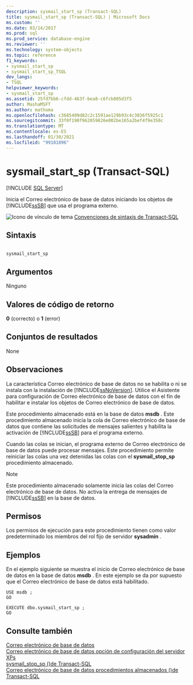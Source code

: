 ```yaml
---
description: sysmail_start_sp (Transact-SQL)
title: sysmail_start_sp (Transact-SQL) | Microsoft Docs
ms.custom: ''
ms.date: 03/14/2017
ms.prod: sql
ms.prod_service: database-engine
ms.reviewer: ''
ms.technology: system-objects
ms.topic: reference
f1_keywords:
- sysmail_start_sp
- sysmail_start_sp_TSQL
dev_langs:
- TSQL
helpviewer_keywords:
- sysmail_start_sp
ms.assetid: 25fd7bb6-cfdd-463f-bea8-c6fcb805d3f5
author: MashaMSFT
ms.author: mathoma
ms.openlocfilehash: c3685409d82c2c1591ae129b93c4c3036f5925c1
ms.sourcegitcommit: 33f0f190f962059826e002be165a2bef4f9e350c
ms.translationtype: MT
ms.contentlocale: es-ES
ms.lasthandoff: 01/30/2021
ms.locfileid: "99181896"
---
```

# <a name="sysmail_start_sp-transact-sql"></a>sysmail_start_sp (Transact-SQL)
[!INCLUDE [SQL Server](../../includes/applies-to-version/sqlserver.md)]

  Inicia el Correo electrónico de base de datos iniciando los objetos de [!INCLUDE[ssSB](../../includes/sssb-md.md)] que usa el programa externo.  
  
 ![Icono de vínculo de tema](../../database-engine/configure-windows/media/topic-link.gif "Icono de vínculo de tema") [Convenciones de sintaxis de Transact-SQL](../../t-sql/language-elements/transact-sql-syntax-conventions-transact-sql.md)  
  
## <a name="syntax"></a>Sintaxis  
  
```  
  
sysmail_start_sp  
```  
  
## <a name="arguments"></a>Argumentos  
 Ninguno  
  
## <a name="return-code-values"></a>Valores de código de retorno  
 **0** (correcto) o **1** (error)  
  
## <a name="result-sets"></a>Conjuntos de resultados  
 None  
  
## <a name="remarks"></a>Observaciones  
 La característica Correo electrónico de base de datos no se habilita o ni se instala con la instalación de [!INCLUDE[ssNoVersion](../../includes/ssnoversion-md.md)]. Utilice el Asistente para configuración de Correo electrónico de base de datos con el fin de habilitar e instalar los objetos de Correo electrónico de base de datos.  
  
 Este procedimiento almacenado está en la base de datos **msdb** . Este procedimiento almacenado inicia la cola de Correo electrónico de base de datos que contiene las solicitudes de mensajes salientes y habilita la activación de [!INCLUDE[ssSB](../../includes/sssb-md.md)] para el programa externo.  
  
 Cuando las colas se inician, el programa externo de Correo electrónico de base de datos puede procesar mensajes. Este procedimiento permite reiniciar las colas una vez detenidas las colas con el **sysmail_stop_sp** procedimiento almacenado.  
  
> [!NOTE]  
>  Este procedimiento almacenado solamente inicia las colas del Correo electrónico de base de datos. No activa la entrega de mensajes de [!INCLUDE[ssSB](../../includes/sssb-md.md)] en la base de datos.  
  
## <a name="permissions"></a>Permisos  
 Los permisos de ejecución para este procedimiento tienen como valor predeterminado los miembros del rol fijo de servidor **sysadmin** .  
  
## <a name="examples"></a>Ejemplos  
 En el ejemplo siguiente se muestra el inicio de Correo electrónico de base de datos en la base de datos **msdb** . En este ejemplo se da por supuesto que el Correo electrónico de base de datos está habilitado.  
  
```  
USE msdb ;  
GO  
  
EXECUTE dbo.sysmail_start_sp ;  
GO  
```  
  
## <a name="see-also"></a>Consulte también  
 [Correo electrónico de base de datos](../../relational-databases/database-mail/database-mail.md)   
 [Correo electrónico de base de datos opción de configuración del servidor XPs](../../database-engine/configure-windows/database-mail-xps-server-configuration-option.md)   
 [sysmail_stop_sp &#40;&#41;de Transact-SQL ](../../relational-databases/system-stored-procedures/sysmail-stop-sp-transact-sql.md)   
 [Correo electrónico de base de datos procedimientos almacenados &#40;&#41;de Transact-SQL ](../../relational-databases/system-stored-procedures/database-mail-stored-procedures-transact-sql.md)  
  
  
